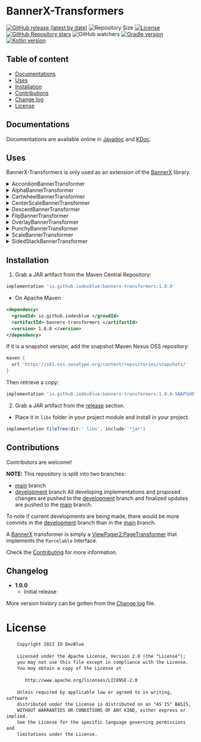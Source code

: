 BannerX-Transformers
====================

[<img alt="GitHub release (latest by date)" src="https://img.shields.io/github/v/release/IODevBlue/BannerX-Transformers?label=Current Version&color=2CCCE4&style=for-the-badge&labelColor=0109B6">](https://github.com/IODevBlue/BannerX-Transformers/releases) <img alt="Repository Size" src="https://img.shields.io/github/repo-size/IODevBlue/BannerX-Transformers?color=2CCCE4&style=for-the-badge&labelColor=0109B6"> [<img alt="License" src="https://img.shields.io/github/license/IODevBlue/BannerX-Transformers?color=2CCCE4&style=for-the-badge&labelColor=0109B6">](http://www.apache.org/licenses/LICENSE-2.0) [<img alt="GitHub Repository stars" src="https://img.shields.io/github/stars/IODevBlue/BannerX-Transformers?color=2CCCE4&style=for-the-badge&labelColor=0109B6">](https://github.com/IODevBlue/BannerX-Transformers/stargazers)
<img alt="GitHub watchers" src="https://img.shields.io/github/watchers/IODevBlue/BannerX-Transformers?label=Repository Watchers&color=2CCCE4&style=for-the-badge&labelColor=0109B6"> [<img alt="Gradle version" src="https://img.shields.io/static/v1?label=Gradle version&message=7.5.1&color=2CCCE4&style=for-the-badge&labelColor=0109B6">](https://docs.gradle.org/7.5.1/release-notes) [<img alt="Kotlin version" src="https://img.shields.io/static/v1?label=Kotlin version&message=1.7.10&color=2CCCE4&style=for-the-badge&labelColor=0109B6">](https://KOTLINlang.org/docs/whatsnew1720)

Table of content
----------------
- [Documentations](https://github.com/IODevBlue/BannerX-Transformers/tree/main#documentations)
- [Uses](https://github.com/IODevBlue/BannerX-Transformers/tree/main#uses)
- [Installation](https://github.com/IODevBlue/BannerX-Transformers/tree/main#installation)
- [Contributions](https://github.com/IODevBlue/BannerX-Transformers/tree/main#contributions)
- [Change log](https://github.com/IODevBlue/BannerX-Transformers/tree/main#change-log)
- [License](https://github.com/IODevBlue/BannerX-Transformers/tree/main#license)

Documentations
--------------
Documentations are available online in [Javadoc](https://raw.githack.com/IODevBlue/BannerX-Transformers/main/_docs/javadoc/index.html) and [KDoc](https://raw.githack.com/IODevBlue/BannerX-Transformers/main/_docs/html/index.html).

Uses
----
BannerX-Transformers is only used as an extension of the [BannerX](https://github.com/IODevBlue/BannerX) library.

<details>
  <summary>AccordionBannerTransformer</summary>
  <p align="center"><img src="https://github.com/IODevBlue/sample-previews/blob/main/api/android/bannerx-transformers/accordion.gif" alt="AccordionBannerTransformer"></p>
</details>

<details>
  <summary>AlphaBannerTransformer</summary>
  <p align="center"><img src="https://github.com/IODevBlue/sample-previews/blob/main/api/android/bannerx-transformers/alpha.gif" alt="AlphaBannerTransformer"></p>
</details>

<details>
  <summary>CartwheelBannerTransformer</summary>
  <p align="center"><img src="https://github.com/IODevBlue/sample-previews/blob/main/api/android/bannerx-transformers/cartwheel.gif" alt="CartwheelBannerTransformer"></p>
</details>

<details>
  <summary>CenterScaleBannerTransformer</summary>
  <p align="center"><img src="https://github.com/IODevBlue/sample-previews/blob/main/api/android/bannerx-transformers/centerscale.gif" alt="CenterScaleBannerTransformer"></p>
</details>

<details>
  <summary>DescentBannerTransformer</summary>
  <p align="center"><img src="https://github.com/IODevBlue/sample-previews/blob/main/api/android/bannerx-transformers/descent.gif" alt="DescentBannerTransformer"></p>
</details>

<details>
  <summary>FlipBannerTransformer</summary>
  <p align="center"><img src="https://github.com/IODevBlue/sample-previews/blob/main/api/android/bannerx-transformers/flip.gif" alt="FlipBannerTransformer"></p>
</details>

<details>
  <summary>OverlayBannerTransformer</summary>
  <p align="center"><img src="https://github.com/IODevBlue/sample-previews/blob/main/api/android/bannerx-transformers/overlay.gif" alt="OverlayBannerTransformer"></p>
</details>

<details>
  <summary>PunchyBannerTransformer</summary>
  <p align="center"><img src="https://github.com/IODevBlue/sample-previews/blob/main/api/android/bannerx-transformers/punchy.gif" alt="PunchyBannerTransformer"></p>
</details>

<details>
  <summary>ScaleBannerTransformer</summary>
  <p align="center"><img src="https://github.com/IODevBlue/sample-previews/blob/main/api/android/bannerx-transformers/scale.gif" alt="ScaleBannerTransformer"></p>
</details>

<details>
  <summary>SidedStackBannerTransformer</summary>
  <p align="center"><img src="https://github.com/IODevBlue/sample-previews/blob/main/api/android/bannerx-transformers/sidedstack.gif" alt="SidedStackBannerTransformer"></p>
</details>


Installation
------------
1. Grab a JAR artifact from the Maven Central Repository:
```GROOVY
implementation 'io.github.iodevblue:bannerx-transformers:1.0.0'
```
- On Apache Maven
```XML
<dependency>
  <groudId> io.github.iodevblue </groudId>
  <artifactId> bannerx-transformers </artifactId>
  <version> 1.0.0 </version>
</dependency>
```
If it is a snapshot version, add the snapshot Maven Nexus OSS repository:
```GROOVY
maven {   
  url 'https://s01.oss.sonatype.org/content/repositories/snapshots/'
}
```
Then retrieve a copy:
```GROOVY
implementation 'io.github.iodevblue:bannerx-transformers:1.0.0-SNAPSHOT'
```

2. Grab a JAR artifact from the [release](https://github.com/IODevBlue/BannerX-Transformers/releases) section.
- Place it in `libs` folder in your project module and install in your project.
```GROOVY
implementation fileTree(dir:' libs', include:'*jar')
```

Contributions
-------------
Contributors are welcome!

**NOTE:** This repository is split into two branches:
- [main](https://github.com/IODevBlue/BannerX-Transformers/tree/main) branch
- [development](https://github.com/IODevBlue/BannerX-Transformers/tree/development) branch
All developing implementations and proposed changes are pushed to the [development](https://github.com/IODevBlue/BannerX-Transformers/tree/development) branch and finalized updates are pushed to the [main](https://github.com/IODevBlue/BannerX-Transformers/tree/main) branch.

To note if current developments are being made, there would be more commits in the [development](https://github.com/IODevBlue/BannerX-Transformers/tree/development) branch than in the [main](https://github.com/IODevBlue/BannerX-Transformers/tree/main) branch.

A [BannerX](https://github.com/IODevBlue/BannerX) transformer is simply a [ViewPager2.PageTransformer](https://developer.android.com/reference/kotlin/androidx/viewpager2/widget/ViewPager2.PageTransformer) that implements the `Parcelable` interface.

Check the [Contributing](https://github.com/IODevBlue/BannerX-Transformers/blob/development/CONTRIBUTING.md) for more information.


Changelog
---------
* **1.0.0**
    * Initial release

More version history can be gotten from the [Change log](https://github.com/IODevBlue/BannerX-Transformers/blob/main/CHANGELOG.md) file.


License
=======
```
    Copyright 2023 IO DevBlue

    Licensed under the Apache License, Version 2.0 (the "License");
    you may not use this file except in compliance with the License.
    You may obtain a copy of the License at

       http://www.apache.org/licenses/LICENSE-2.0

    Unless required by applicable law or agreed to in writing, software
    distributed under the License is distributed on an "AS IS" BASIS,
    WITHOUT WARRANTIES OR CONDITIONS OF ANY KIND, either express or implied.
    See the License for the specific language governing permissions and
    limitations under the License.
```

